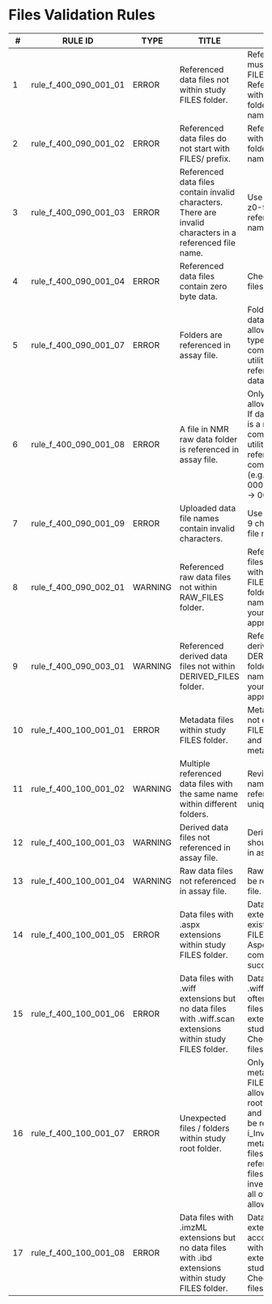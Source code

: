 # Files Validation Rules

| # |RULE ID  | TYPE  | TITLE  | DESCRIPTION |
|---|---------|-------|--------|-------------|
| 1 | rule_f_400_090_001_01 | ERROR | Referenced data files not within study FILES folder. | Referenced data files must exist within study FILES folder. Reference data files with format FILES/(sub folder if exists)/(file name) in assay file. |
| 2 | rule_f_400_090_001_02 | ERROR | Referenced data files do not start with FILES/ prefix. | Reference data files with format FILES/(sub folder if exists>>/(file name>> in assay file. |
| 3 | rule_f_400_090_001_03 | ERROR | Referenced data files contain invalid characters. There are invalid characters in a referenced file name. | Use only .- _A-Za-z0-9 characters as a referenced data file name. |
| 4 | rule_f_400_090_001_04 | ERROR | Referenced data files contain zero byte data. | Check referenced data files and re-upload. |
| 5 | rule_f_400_090_001_07 | ERROR | Folders are referenced in assay file. | Folder reference in data file column is not allowed. If data file type is a folder, compress it with zip utility tool and reference compressed data file. |
| 6 | rule_f_400_090_001_08 | ERROR | A file in NMR raw data folder is referenced in assay file. | Only .zip files are allowed in this column. If data file or its parent is a raw data folder, compress it with zip utility tool and reference only compressed data file (e.g. 0011/fid -> 0001.zip, 0001/acqu -> 0001.zip). |
| 7 | rule_f_400_090_001_09 | ERROR | Uploaded data file names contain invalid characters. | Use only .-_A-Za-z0-9 characters for data file name. |
| 8 | rule_f_400_090_002_01 | WARNING | Referenced raw data files not within RAW_FILES folder. | Referenced raw data files should be located within FILES/RAW_FILES/(sub folder if exists>>/(file name>> and upload your data to appropriate folder. |
| 9 | rule_f_400_090_003_01 | WARNING | Referenced derived data files not within DERIVED_FILES folder. | Reference your derived file DERIVED_FILES/(sub folder if exists>>/(file name>> and upload your data to appropriate folder. |
| 10 | rule_f_400_100_001_01 | ERROR | Metadata files within study FILES folder. | Metadata files must not exist within study FILES folder. Review and delete/move metadata files. |
| 11 | rule_f_400_100_001_02 | WARNING | Multiple referenced data files with the same name within different folders. | Review referenced file names and make referenced file names unique. |
| 12 | rule_f_400_100_001_03 | WARNING | Derived data files not referenced in assay file. | Derived data files should be referenced in assay file. |
| 13 | rule_f_400_100_001_04 | WARNING | Raw data files not referenced in assay file. | Raw data files should be referenced in assay file. |
| 14 | rule_f_400_100_001_05 | ERROR | Data files with .aspx extensions within study FILES folder. | Data files with .aspx extensions must not exist within study FILES folder. Check Aspera upload completed successfully. |
| 15 | rule_f_400_100_001_06 | ERROR | Data files with .wiff extensions but no data files with .wiff.scan extensions within study FILES folder. | Data files with .wiff.scan extensions often accompany data files with .wiff extensions within study FILES folder. Check referenced data files and re-upload. |
| 16 | rule_f_400_100_001_07 | ERROR | Unexpected files / folders within study root folder. | Only reference metadata files and FILES folder are allowed within study root folder. Sample and assay files must be referenced in i_Investigation.txt. All metabolite Assignment files must be referenced in assay files. Multiple investigation files and all other files are not allowed. |
| 17 | rule_f_400_100_001_08 | ERROR | Data files with .imzML extensions but no data files with .ibd extensions within study FILES folder. | Data files with .ibd extensions often accompany data files with .imzML extensions within study FILES folder. Check referenced data files and re-upload. |
